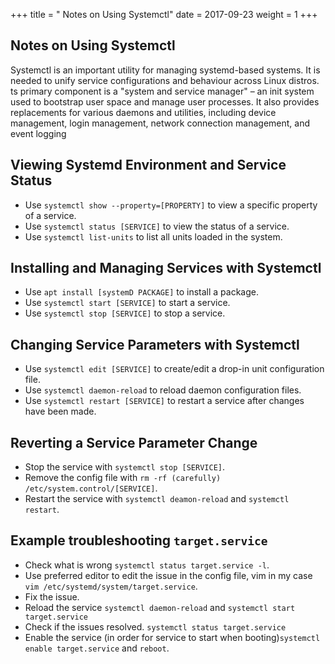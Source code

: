 +++
title = "	Notes on Using Systemctl"
date = 2017-09-23
weight = 1
+++

## Notes on Using Systemctl 
Systemctl is an important utility for managing systemd-based systems. It is needed to unify service configurations and behaviour across Linux distros. ts primary component is a "system and service manager" – an init system used to bootstrap user space and manage user processes. It also provides replacements for various daemons and utilities, including device management, login management, network connection management, and event logging
## Viewing Systemd Environment and Service Status 
- Use `systemctl show --property=[PROPERTY]` to view a specific property of a service.
- Use `systemctl status [SERVICE]` to view the status of a service. 
- Use `systemctl list-units` to list all units loaded in the system.
## Installing and Managing Services with Systemctl
- Use `apt install [systemD PACKAGE]` to install a package. 
- Use `systemctl start [SERVICE]` to start a service. 
- Use `systemctl stop [SERVICE]` to stop a service. 

## Changing Service Parameters with Systemctl 
- Use `systemctl edit [SERVICE]` to create/edit a drop-in unit configuration file. 
- Use `systemctl daemon-reload` to reload daemon configuration files. 
- Use `systemctl restart [SERVICE]` to restart a service after changes have been made. 

## Reverting a Service Parameter Change 
- Stop the service with `systemctl stop [SERVICE]`. 
- Remove the config file with `rm -rf (carefully) /etc/system.control/[SERVICE]`. 
- Restart the service with `systemctl deamon-reload` and  `systemctl restart`.

## Example troubleshooting `target.service`
- Check what is wrong `systemctl status target.service -l`.
- Use preferred editor to edit the issue in the config file, vim in my case `vim /etc/systemd/system/target.service`.
- Fix the issue.
- Reload the service `systemctl daemon-reload` and `systemctl start target.service`
- Check if the issues resolved. `systemctl status target.service`
- Enable the service (in order for service to start when booting)`systemctl enable target.service` and `reboot`.
